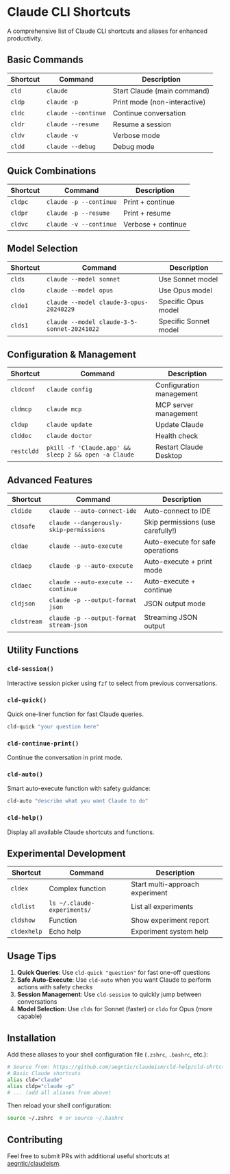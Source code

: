 # Claude CLI Shortcuts

A comprehensive list of Claude CLI shortcuts and aliases for enhanced productivity.

## Basic Commands

| Shortcut | Command | Description |
|----------|---------|-------------|
| `cld` | `claude` | Start Claude (main command) |
| `cldp` | `claude -p` | Print mode (non-interactive) |
| `cldc` | `claude --continue` | Continue conversation |
| `cldr` | `claude --resume` | Resume a session |
| `cldv` | `claude -v` | Verbose mode |
| `cldd` | `claude --debug` | Debug mode |

## Quick Combinations

| Shortcut | Command | Description |
|----------|---------|-------------|
| `cldpc` | `claude -p --continue` | Print + continue |
| `cldpr` | `claude -p --resume` | Print + resume |
| `cldvc` | `claude -v --continue` | Verbose + continue |

## Model Selection

| Shortcut | Command | Description |
|----------|---------|-------------|
| `clds` | `claude --model sonnet` | Use Sonnet model |
| `cldo` | `claude --model opus` | Use Opus model |
| `cldo1` | `claude --model claude-3-opus-20240229` | Specific Opus model |
| `clds1` | `claude --model claude-3-5-sonnet-20241022` | Specific Sonnet model |

## Configuration & Management

| Shortcut | Command | Description |
|----------|---------|-------------|
| `cldconf` | `claude config` | Configuration management |
| `cldmcp` | `claude mcp` | MCP server management |
| `cldup` | `claude update` | Update Claude |
| `clddoc` | `claude doctor` | Health check |
| `restcldd` | `pkill -f 'Claude.app' && sleep 2 && open -a Claude` | Restart Claude Desktop |

## Advanced Features

| Shortcut | Command | Description |
|----------|---------|-------------|
| `cldide` | `claude --auto-connect-ide` | Auto-connect to IDE |
| `cldsafe` | `claude --dangerously-skip-permissions` | Skip permissions (use carefully!) |
| `cldae` | `claude --auto-execute` | Auto-execute for safe operations |
| `cldaep` | `claude -p --auto-execute` | Auto-execute + print mode |
| `cldaec` | `claude --auto-execute --continue` | Auto-execute + continue |
| `cldjson` | `claude -p --output-format json` | JSON output mode |
| `cldstream` | `claude -p --output-format stream-json` | Streaming JSON output |

## Utility Functions

### `cld-session()`
Interactive session picker using `fzf` to select from previous conversations.

### `cld-quick()`
Quick one-liner function for fast Claude queries.
```bash
cld-quick "your question here"
```

### `cld-continue-print()`
Continue the conversation in print mode.

### `cld-auto()`
Smart auto-execute function with safety guidance:
```bash
cld-auto "describe what you want Claude to do"
```

### `cld-help()`
Display all available Claude shortcuts and functions.

## Experimental Development

| Shortcut | Command | Description |
|----------|---------|-------------|
| `cldex` | Complex function | Start multi-approach experiment |
| `cldlist` | `ls ~/.claude-experiments/` | List all experiments |
| `cldshow` | Function | Show experiment report |
| `cldexhelp` | Echo help | Experiment system help |

## Usage Tips

1. **Quick Queries**: Use `cld-quick "question"` for fast one-off questions
2. **Safe Auto-Execute**: Use `cld-auto` when you want Claude to perform actions with safety checks
3. **Session Management**: Use `cld-session` to quickly jump between conversations
4. **Model Selection**: Use `clds` for Sonnet (faster) or `cldo` for Opus (more capable)

## Installation

Add these aliases to your shell configuration file (`.zshrc`, `.bashrc`, etc.):

```bash
# Source from: https://github.com/aegntic/claudeism/cld-help/cld-shrtcts.md
# Basic Claude shortcuts
alias cld="claude"
alias cldp="claude -p"
# ... (add all aliases from above)
```

Then reload your shell configuration:
```bash
source ~/.zshrc  # or source ~/.bashrc
```

## Contributing

Feel free to submit PRs with additional useful shortcuts at [aegntic/claudeism](https://github.com/aegntic/claudeism).